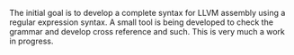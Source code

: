 The initial goal is to develop a complete  syntax for LLVM assembly using a regular expression syntax. A small tool is being developed to check the grammar and develop cross reference and such. This is very much a work in progress.